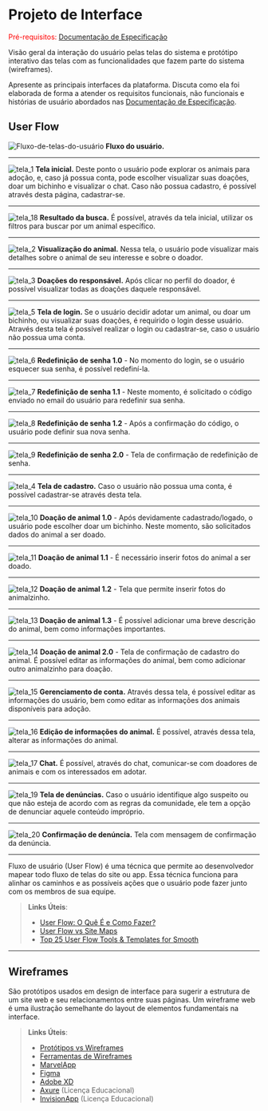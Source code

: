 
# Projeto de Interface

<span style="color:red">Pré-requisitos: <a href="2-Especificação do Projeto.md"> Documentação de Especificação</a></span>

Visão geral da interação do usuário pelas telas do sistema e protótipo interativo das telas com as funcionalidades que fazem parte do sistema (wireframes).

 Apresente as principais interfaces da plataforma. Discuta como ela foi elaborada de forma a atender os requisitos funcionais, não funcionais e histórias de usuário abordados nas <a href="2-Especificação do Projeto.md"> Documentação de Especificação</a>.

## User Flow

![Fluxo-de-telas-do-usuário](https://github.com/ICEI-PUC-Minas-PMV-SInt/pmv-sint-2023-2-e2-proj-front-t1-group3/assets/131212075/bdf0d72b-8cca-4cd7-9d96-e4b49c309270)
<strong>Fluxo do usuário.</strong>
<hr>

![tela_1](https://github.com/ICEI-PUC-Minas-PMV-SInt/pmv-sint-2023-2-e2-proj-front-t1-group3/assets/131212075/e0d3bb1b-4512-4d78-85e3-c562618957a1)
<strong>Tela inicial.</strong> Deste ponto o usuário pode explorar os animais para adoção, e, caso já possua conta, pode escolher visualizar suas doações, doar um bichinho e visualizar o chat. Caso não possua cadastro, é possível através desta página, cadastrar-se. <hr>

![tela_18](https://github.com/ICEI-PUC-Minas-PMV-SInt/pmv-sint-2023-2-e2-proj-front-t1-group3/assets/131212075/ddc7a6bc-3d04-4f0c-8467-09ac1716c1d7)
<strong>Resultado da busca.</strong> É possível, através da tela inicial, utilizar os filtros para buscar por um animal específico. <hr>


![tela_2](https://github.com/ICEI-PUC-Minas-PMV-SInt/pmv-sint-2023-2-e2-proj-front-t1-group3/assets/131212075/bd86d8ef-6f58-4f44-8fa9-fb31959870fc)
<strong>Visualização do animal.</strong> Nessa tela, o usuário pode visualizar mais detalhes sobre o animal de seu interesse e sobre o doador. <hr>

![tela_3](https://github.com/ICEI-PUC-Minas-PMV-SInt/pmv-sint-2023-2-e2-proj-front-t1-group3/assets/131212075/2cd9c41a-2671-4ee6-9c4a-47d452b103e1)
<strong>Doações do responsável.</strong> Após clicar no perfil do doador, é possível visualizar todas as doações daquele responsável. <hr>

![tela_5](https://github.com/ICEI-PUC-Minas-PMV-SInt/pmv-sint-2023-2-e2-proj-front-t1-group3/assets/131212075/6577b653-42df-4930-b04f-e2761fd69d4e)
<strong>Tela de login.</strong> Se o usuário decidir adotar um animal, ou doar um bichinho, ou visualizar suas doações, é requirido o login desse usuário. Através desta tela é possível realizar o login ou cadastrar-se, caso o usuário não possua uma conta.<hr>

![tela_6](https://github.com/ICEI-PUC-Minas-PMV-SInt/pmv-sint-2023-2-e2-proj-front-t1-group3/assets/131212075/cd5dc537-a01d-44e4-8e54-822c691e0660)
<strong>Redefinição de senha 1.0</strong> - No momento do login, se o usuário esquecer sua senha, é possível redefiní-la. <hr>

![tela_7](https://github.com/ICEI-PUC-Minas-PMV-SInt/pmv-sint-2023-2-e2-proj-front-t1-group3/assets/131212075/eca6bc7c-e7bd-4a78-9066-0f5dce43557d)
<strong>Redefinição de senha 1.1</strong> - Neste momento, é solicitado o código enviado no email do usuário para redefinir sua senha. <hr>

![tela_8](https://github.com/ICEI-PUC-Minas-PMV-SInt/pmv-sint-2023-2-e2-proj-front-t1-group3/assets/131212075/4ff03f83-8676-4a93-8130-0916463a93c0)
<strong>Redefinição de senha 1.2</strong> - Após a confirmação do código, o usuário pode definir sua nova senha. <hr>

![tela_9](https://github.com/ICEI-PUC-Minas-PMV-SInt/pmv-sint-2023-2-e2-proj-front-t1-group3/assets/131212075/cc2e541a-0da3-4ad8-b7dd-dc245d0f69ff)
<strong>Redefinição de senha 2.0</strong> - Tela de confirmação de redefinição de senha. <hr>

![tela_4](https://github.com/ICEI-PUC-Minas-PMV-SInt/pmv-sint-2023-2-e2-proj-front-t1-group3/assets/131212075/f3ece0a1-a0d3-49d2-bb01-21ffde7cb93e)
<strong>Tela de cadastro.</strong> Caso o usuário não possua uma conta, é possível cadastrar-se através desta tela. <hr>

![tela_10](https://github.com/ICEI-PUC-Minas-PMV-SInt/pmv-sint-2023-2-e2-proj-front-t1-group3/assets/131212075/c9cb8d32-b55a-4115-81ba-9c8268517c46)
<strong>Doação de animal 1.0</strong> - Após devidamente cadastrado/logado, o usuário pode escolher doar um bichinho. Neste momento, são solicitados dados do animal a ser doado. <hr>

![tela_11](https://github.com/ICEI-PUC-Minas-PMV-SInt/pmv-sint-2023-2-e2-proj-front-t1-group3/assets/131212075/64d00fb5-5d52-4928-9299-a039d0dd3730)
<strong>Doação de animal 1.1</strong> - É necessário inserir fotos do animal a ser doado. <hr>

![tela_12](https://github.com/ICEI-PUC-Minas-PMV-SInt/pmv-sint-2023-2-e2-proj-front-t1-group3/assets/131212075/2773252a-aeb2-474a-a612-5cd11330c830)
<strong>Doação de animal 1.2</strong> - Tela que permite inserir fotos do animalzinho. <hr>

![tela_13](https://github.com/ICEI-PUC-Minas-PMV-SInt/pmv-sint-2023-2-e2-proj-front-t1-group3/assets/131212075/abf84f35-42e5-4273-bf6d-b528cc6bf791)
<strong>Doação de animal 1.3</strong> - É possível adicionar uma breve descrição do animal, bem como informações importantes. <hr>

![tela_14](https://github.com/ICEI-PUC-Minas-PMV-SInt/pmv-sint-2023-2-e2-proj-front-t1-group3/assets/131212075/dc4f3f8e-86db-440f-9889-b7c59a4fd7a8)
<strong>Doação de animal 2.0</strong> - Tela de confirmação de cadastro do animal. É possível editar as informações do animal, bem como adicionar outro animalzinho para doação. <hr>

![tela_15](https://github.com/ICEI-PUC-Minas-PMV-SInt/pmv-sint-2023-2-e2-proj-front-t1-group3/assets/131212075/264cb4aa-31c0-49ce-912b-6aeb57cb9064)
<strong>Gerenciamento de conta.</strong> Através dessa tela, é possível editar as informações do usuário, bem como editar as informações dos animais disponíveis para adoção. <hr>

![tela_16](https://github.com/ICEI-PUC-Minas-PMV-SInt/pmv-sint-2023-2-e2-proj-front-t1-group3/assets/131212075/2126ddf5-ded2-46ae-9599-cdc9fc8cf49e)
<strong>Edição de informações do animal.</strong> É possível, através dessa tela, alterar as informações do animal. <hr>

![tela_17](https://github.com/ICEI-PUC-Minas-PMV-SInt/pmv-sint-2023-2-e2-proj-front-t1-group3/assets/131212075/517e4ed7-dfa4-46ea-9db2-6c11d8825bc3)
<strong>Chat.</strong> É possível, através do chat, comunicar-se com doadores de animais e com os interessados em adotar. <hr>

![tela_19](https://github.com/ICEI-PUC-Minas-PMV-SInt/pmv-sint-2023-2-e2-proj-front-t1-group3/assets/131212075/c6983edc-7e6b-4f2f-9761-7944cfd7a1d9)
<strong>Tela de denúncias.</strong> Caso o usuário identifique algo suspeito ou que não esteja de acordo com as regras da comunidade, ele tem a opção de denunciar aquele conteúdo impróprio. <hr>

![tela_20](https://github.com/ICEI-PUC-Minas-PMV-SInt/pmv-sint-2023-2-e2-proj-front-t1-group3/assets/131212075/38962314-5f83-4df3-9a87-46fbb7dd8037)
<strong>Confirmação de denúncia.</strong> Tela com mensagem de confirmação da denúncia. <hr>

Fluxo de usuário (User Flow) é uma técnica que permite ao desenvolvedor mapear todo fluxo de telas do site ou app. Essa técnica funciona para alinhar os caminhos e as possíveis ações que o usuário pode fazer junto com os membros de sua equipe.

> **Links Úteis**:
> - [User Flow: O Quê É e Como Fazer?](https://medium.com/7bits/fluxo-de-usu%C3%A1rio-user-flow-o-que-%C3%A9-como-fazer-79d965872534)
> - [User Flow vs Site Maps](http://designr.com.br/sitemap-e-user-flow-quais-as-diferencas-e-quando-usar-cada-um/)
> - [Top 25 User Flow Tools & Templates for Smooth](https://www.mockplus.com/blog/post/user-flow-tools)
<hr>


## Wireframes


São protótipos usados em design de interface para sugerir a estrutura de um site web e seu relacionamentos entre suas páginas. Um wireframe web é uma ilustração semelhante do layout de elementos fundamentais na interface.
 
> **Links Úteis**:
> - [Protótipos vs Wireframes](https://www.nngroup.com/videos/prototypes-vs-wireframes-ux-projects/)
> - [Ferramentas de Wireframes](https://rockcontent.com/blog/wireframes/)
> - [MarvelApp](https://marvelapp.com/developers/documentation/tutorials/)
> - [Figma](https://www.figma.com/)
> - [Adobe XD](https://www.adobe.com/br/products/xd.html#scroll)
> - [Axure](https://www.axure.com/edu) (Licença Educacional)
> - [InvisionApp](https://www.invisionapp.com/) (Licença Educacional)
